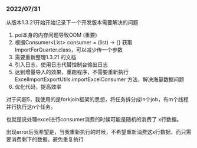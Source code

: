 
### 2022/07/31
从版本1.3.21开始开始记录下一个开发版本需要解决的问题

1. poi本身的内存问题导致OOM (重要)
2. 根据Consumer<List<ImportForQuarter>> consumer = (list) -> {} 获取ImportForQuarter.class，可以减少传一个参数
3. 需要重新整理1.3.21 的文档
4. 引入日志，使用日志代替控制台输出日志
5. 达到增量导入的效果，重跑程序，不需要重新执行 ExcelImportExportUtils.importExcelConsumer 方法，解决海量数据问题
6. 优化代码，提高效率

对于问题5，我使用的是forkjoin框架的思想，将任务拆分成ln个job，有m个线程并行执行这n个任务。

也就是说处理excel进行consumer消费的时候可能是随机的消费了 x行数据。

出现error后我希望是，当我重新执行的时候，不希望重新消费这x行数据，而只需要消费剩下的数据。避免重复执行

